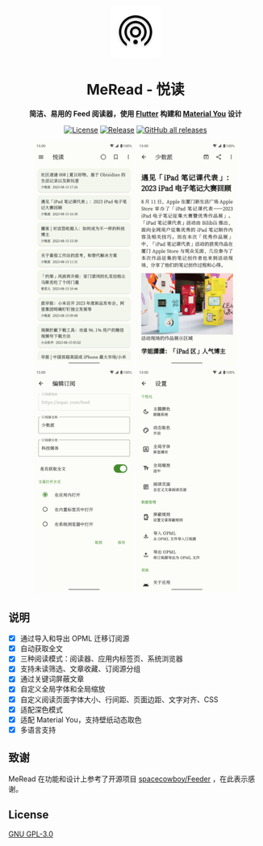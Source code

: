 <div align='center'>
<img src='./assets/meread_round.png' alt='MeRead' width='100px'/>
<h1>MeRead - 悦读</h1>

</p>
<strong>简洁、易用的 Feed 阅读器，使用 <a href='https://flutter.dev' target='_blank'>Flutter</a> 构建和 <a href='https://m3.material.io/' target='_blank'>Material You</a> 设计</strong>
</p>

<p>
<a href="https://github.com/GVenusLeo/MeRead/blob/master/LICENSE"><img alt="License" src="https://img.shields.io/github/license/gvenusleo/meread"></a>
<a href="https://github.com/GVenusLeo/MeRead/releases"><img alt="Release" src="https://img.shields.io/github/v/release/gvenusleo/meread"></a>
<a href="https://github.com/gvenusleo/MeRead/releases"><img alt="GitHub all releases" src="https://img.shields.io/github/downloads/gvenusleo/meread/total"></a>
</p>

<p>
<img alt="MeRead" src="./assets/app1.png" width="200">
<img alt="MeRead" src="./assets/app2.png" width="200">
<img alt="MeRead" src="./assets/app3.png" width="200">
<img alt="MeRead" src="./assets/app4.png" width="200">
</p>
</div>

## 说明

- [x] 通过导入和导出 OPML 迁移订阅源
- [x] 自动获取全文
- [x] 三种阅读模式：阅读器、应用内标签页、系统浏览器
- [x] 支持未读筛选、文章收藏、订阅源分组
- [x] 通过关键词屏蔽文章
- [x] 自定义全局字体和全局缩放
- [x] 自定义阅读页面字体大小、行间距、页面边距、文字对齐、CSS
- [x] 适配深色模式
- [x] 适配 Material You，支持壁纸动态取色
- [x] 多语言支持

## 致谢

MeRead 在功能和设计上参考了开源项目 [spacecowboy/Feeder](https://gitlab.com/spacecowboy/Feeder) ，在此表示感谢。

## License

[GNU GPL-3.0](./LICENSE)
